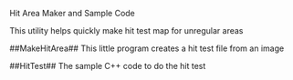 Hit Area Maker and Sample Code

This utility helps quickly make hit test map for unregular areas

##MakeHitArea##
This little program creates a hit test file from an image

##HitTest##
The sample C++ code to do the hit test
